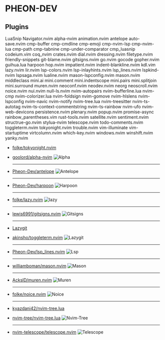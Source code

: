 # PHEON-DEV

## Plugins

LuaSnip
Navigator.nvim
alpha-nvim
animation.nvim
antelope
auto-save.nvim
cmp-buffer
cmp-cmdline
cmp-emoji
cmp-nvim-lsp
cmp-nvim-lua
cmp-path
cmp-tabnine
cmp-under-comparator
cmp\_luasnip
codeium.vim
coq\_nvim
crates.nvim
dial.nvim
dressing.nvim
filetype.nvim
friendly-snippets
git-blame.nvim
gitsigns.nvim
go.nvim
gocode
gopher.nvim
guihua.lua
harpoon
hop.nvim
impatient.nvim
indent-blankline.nvim
kdl.vim
lazy.nvim
lir.nvim
lsp-colors.nvim
lsp-inlayhints.nvim
lsp\_lines.nvim
lspkind-nvim
lspsaga.nvim
lualine.nvim
mason-lspconfig.nvim
mason.nvim
middleclass
mini.ai
mini.comment
mini.indentscope
mini.pairs
mini.splitjoin
mini.surround
muren.nvim
neoconf.nvim
neodev.nvim
neorg
neoscroll.nvim
noice.nvim
nui.nvim
null-ls.nvim
nvim-autopairs
nvim-bufferline.lua
nvim-cmp
nvim-colorizer.lua
nvim-foldsign
nvim-gomove
nvim-hlslens
nvim-lspconfig
nvim-navic
nvim-notify
nvim-tree.lua
nvim-treesitter
nvim-ts-autotag
nvim-ts-context-commentstring
nvim-ts-rainbow
nvim-ufo
nvim-web-devicons
persistence.nvim
plenary.nvim
popup.nvim
promise-async
rainbow\_parentheses.vim
rust-tools.nvim
satellite.nvim
sentiment.nvim
structrue-go.nvim
stylua-nvim
telescope.nvim
todo-comments.nvim
toggleterm.nvim
tokyonight.nvim
trouble.nvim
vim-illuminate
vim-startuptime
virtcolumn.nvim
which-key.nvim
windows.nvim
winshift.nvim
yanky.nvim

*   [folke/tokyonight.nvim](https://github.com/folke/tokyonight.nvim)

*   [goolord/alpha-nvim](https://github.com/goolord/alpha-nvim)
    ![Alpha](rice/alpha.png)

    ***

*   [Pheon-Dev/antelope](https://github.com/Pheon-Dev/antelope)
    ![Antelope](rice/antelope.png)

    ***

*   [Pheon-Dev/harpoon](https://github.com/Pheon-Dev/harpoon)
    ![Harpoon](rice/harpoon.png)

    ***

*   [folke/lazy.nvim](https://github.com/folke/lazy.nvim)
    ![lazy](rice/lazy.png)

    ***

*   [lewis6991/gitsigns.nvim](https://github.com/lewis6991/gitsigns.nvim)
    ![Gitsigns](rice/git.png)

    ***

*   [Lazygit](https://github.com/jesseduffield/lazygit)

*   [akinsho/toggleterm.nvim](https://github.com/akinsho/toggleterm.nvim)
    ![Lazygit](rice/lazygit.png)

    ***

*   [Pheon-Dev/lsp\_lines.nvim](https://github.com/Pheon-Dev/lsp_lines.nvim)
    ![Lsp](rice/lsp.png)

    ***

*   [williamboman/mason.nvim](https://github.com/williamboman/mason.nvim)
    ![Mason](rice/mason.png)

    ***

*   [AckslD/muren.nvim](https://github.com/AckslD/muren.nvim)
    ![Muren](rice/muren.png)

    ***

*   [folke/noice.nvim](https://github.com/folke/noice.nvim)
    ![Noice](rice/noice.png)

    ***

*   [kyazdani42/nvim-tree.lua](https://github.com/kyazdani42/nvim-tree.lua)

*   [nvim-tree/nvim-tree.lua](https://github.com/nvim-tree/nvim-tree.lua)
    ![Nvim-Tree](rice/nvim-tree.png)

    ***

*   [nvim-telescope/telescope.nvim](https://github.com/nvim-telescope/telescope.nvim)
    ![Telescope](rice/telescope.png)
